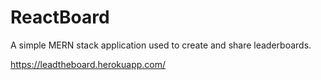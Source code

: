 # ReactBoard

A simple MERN stack application used to create and share leaderboards.

https://leadtheboard.herokuapp.com/